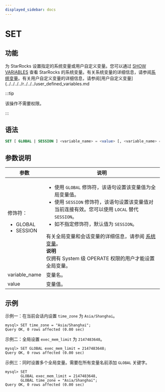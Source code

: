 ```yaml
---
displayed_sidebar: docs
---
```


# SET

## 功能

为 StarRocks 设置指定的系统变量或用户自定义变量。您可以通过 [SHOW VARIABLES](SHOW_VARIABLES.md) 查看 StarRocks 的系统变量。有关系统变量的详细信息，请参阅[系统变量](../../../System_variable.md)。有关用户自定义变量的详细信息，请参阅[用户自定义变量](../../../../r../../../user_defined_variables.md

:::tip

该操作不需要权限。

:::

## 语法

```SQL
SET [ GLOBAL | SESSION ] <variable_name> = <value> [, <variable_name> = <value>] ...
```

## 参数说明

| **参数**              | **说明**                                                     |
| --------------------- | ------------------------------------------------------------ |
| 修饰符：<ul><li>GLOBAL</li><li>SESSION</li></ul> | <ul><li>使用 `GLOBAL` 修饰符，该语句设置该变量值为全局变量值。</li><li>使用 `SESSION` 修饰符，该语句设置该变量值对当前连接有效。您可以使用 `LOCAL` 替代 `SESSION`。</li><li>如不指定修饰符，默认值为 `SESSION`。</li></ul>有关全局变量和会话变量的详细信息，请参阅 [系统变量](../../../System_variable.md)。<br/>**说明**<br/>仅拥有 System 级 OPERATE 权限的用户才能设置全局变量。 |
| variable_name         | 变量名。                                                     |
| value                 | 变量值。                                                     |

## 示例

示例一：在当前会话内设置 `time_zone` 为 `Asia/Shanghai`。

```Plain
mysql> SET time_zone = "Asia/Shanghai";
Query OK, 0 rows affected (0.00 sec)
```

示例二：全局设置 `exec_mem_limit` 为 `2147483648`。

```Plain
mysql> SET GLOBAL exec_mem_limit = 2147483648;
Query OK, 0 rows affected (0.00 sec)
```

示例三：同时设置多个全局变量。需要在所有变量名前添加 `GLOBAL` 关键字。

```Plain
mysql> SET 
       GLOBAL exec_mem_limit = 2147483648,
       GLOBAL time_zone = "Asia/Shanghai";
Query OK, 0 rows affected (0.00 sec)
```
